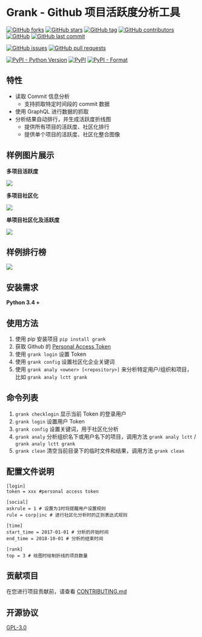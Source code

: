 # Grank -  Github 项目活跃度分析工具

[![GitHub forks](https://img.shields.io/github/forks/lctt/grank.svg?style=for-the-badge&label=Fork)](https://github.com/lctt/grank/) [![GitHub stars](https://img.shields.io/github/stars/lctt/grank.svg?style=for-the-badge&label=Stars)](https://github.com/lctt/grank/) [![GitHub tag](https://img.shields.io/github/tag/lctt/grank.svg?style=for-the-badge)](https://github.com/lctt/grank/) [![GitHub contributors](https://img.shields.io/github/contributors/lctt/grank.svg?style=for-the-badge)](https://github.com/lctt/grank/) [![GitHub](https://img.shields.io/github/license/lctt/grank.svg?style=for-the-badge)](https://github.com/lctt/grank/) [![GitHub last commit](https://img.shields.io/github/last-commit/lctt/grank.svg?style=for-the-badge)](https://github.com/lctt/grank/)


[![GitHub issues](https://img.shields.io/github/issues/lctt/grank.svg?style=for-the-badge)](https://github.com/lctt/grank/)
[![GitHub pull requests](https://img.shields.io/github/issues-pr/lctt/grank.svg?style=for-the-badge)](https://github.com/lctt/grank/)


[![PyPI - Python Version](https://img.shields.io/pypi/pyversions/grank.svg?style=for-the-badge)](https://pypi.org/project/Grank/)
[![PyPI](https://img.shields.io/pypi/v/grank.svg?style=for-the-badge)](https://pypi.org/project/Grank/)
[![PyPI - Format](https://img.shields.io/pypi/format/grank.svg?style=for-the-badge)](https://pypi.org/project/Grank/)


## 特性

- 读取 Commit 信息分析
  - 支持抓取特定时间段的 commit 数据
- 使用 GraphQL 进行数据的抓取
- 分析结果自动排行，并生成活跃度折线图
  - 提供所有项目的活跃度、社区化排行
  - 提供单个项目的活跃度、社区化整合图像

## 样例图片展示

**多项目活跃度**

![](https://postimg.aliavv.com/newmbp/4g3wx.png)

**多项目社区化**

![](https://postimg.aliavv.com/newmbp/i5ni0.png)

**单项目社区化及活跃度**

![](https://postimg.aliavv.com/newmbp/wpoyf.png)

## 样例排行榜

![](https://postimg.aliavv.com/newmbp/emr57.jpg)

## 安装需求

**Python 3.4 +**

## 使用方法

1. 使用 pip 安装项目 `pip install grank`
2. 获取 Github 的 [Personal Access Token](https://github.com/settings/tokens)
3. 使用 `grank login` 设置 Token
4. 使用 `grank config` 设置社区化企业关键词
5. 使用 `grank analy <owner> [<repository>]` 来分析特定用户/组织和项目，比如 `grank analy lctt grank`

## 命令列表

1. `grank checklogin` 显示当前 Token 的登录用户
2. `grank login` 设置用户 Token
3. `grank config` 设置关键词，用于社区化分析
4. `grank analy` 分析组织名下或用户名下的项目，调用方法 `grank analy lctt` / `grank analy lctt grank`
5. `grank clean` 清空当前目录下的临时文件和结果，调用方法 `grank clean`

## 配置文件说明

```
[login]
token = xxx #personal access token

[social]
askrule = 1 # 设置为1时将提醒用户设置规则
rule = corp|inc # 进行社区化分析时的正则表达式规则

[time]
start_time = 2017-01-01 # 分析的开始时间
end_time = 2018-10-01 # 分析的结束时间

[rank]
top = 3 # 绘图时绘制折线的项目数量
```

## 贡献项目

在您进行项目贡献前，请查看 [CONTRIBUTING.md](CONTRIBUTING.md)

## 开源协议

[GPL-3.0](LICENSE)
